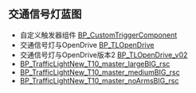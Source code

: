 ## 交通信号灯蓝图

* 自定义触发器组件 [BP_CustomTriggerComponent](https://bitbucket.org/carla-simulator/carla-content/src/master/Blueprints/TrafficLight/BP_CustomTriggerComponent.uasset)
* 交通信号灯与OpenDrive [BP_TLOpenDrive](https://bitbucket.org/carla-simulator/carla-content/src/master/Blueprints/TrafficLight/BP_TLOpenDrive.uasset)
* 交通信号灯与OpenDrive版本2 [BP_TLOpenDrive_v02](https://bitbucket.org/carla-simulator/carla-content/src/master/Blueprints/TrafficLight/BP_TLOpenDrive_v02.uasset)
* [BP_TrafficLightNew_T10_master_largeBIG_rsc](https://bitbucket.org/carla-simulator/carla-content/src/master/Blueprints/TrafficLight/BP_TrafficLightNew_T10_master_largeBIG_rsc.uasset)
* [BP_TrafficLightNew_T10_master_mediumBIG_rsc](https://bitbucket.org/carla-simulator/carla-content/src/master/Blueprints/TrafficLight/BP_TrafficLightNew_T10_master_mediumBIG_rsc.uasset)
* [BP_TrafficLightNew_T10_master_noArmsBIG_rsc](https://bitbucket.org/carla-simulator/carla-content/src/master/Blueprints/TrafficLight/BP_TrafficLightNew_T10_master_noArmsBIG_rsc.uasset)
